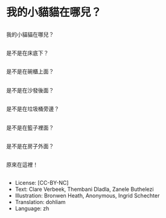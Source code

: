 # 我的小貓貓在哪兒？

##
我的小貓貓在哪兒？

##
是不是在床底下？

##
是不是在碗櫃上面？

##
是不是在沙發後面？

##
是不是在垃圾桶旁邊？

##
是不是在籃子裡面？

##
是不是在房子外面？

##
原來在這裡！

##
* License: [CC-BY-NC]
* Text: Clare Verbeek, Thembani Dladla, Zanele Buthelezi
* Illustration: Bronwen Heath, Anonymous, Ingrid Schechter
* Translation: dohliam
* Language: zh

